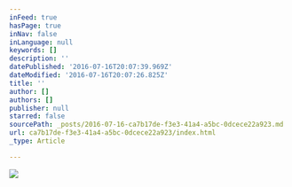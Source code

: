 ```yaml
---
inFeed: true
hasPage: true
inNav: false
inLanguage: null
keywords: []
description: ''
datePublished: '2016-07-16T20:07:39.969Z'
dateModified: '2016-07-16T20:07:26.825Z'
title: ''
author: []
authors: []
publisher: null
starred: false
sourcePath: _posts/2016-07-16-ca7b17de-f3e3-41a4-a5bc-0dcece22a923.md
url: ca7b17de-f3e3-41a4-a5bc-0dcece22a923/index.html
_type: Article

---
```

![](https://the-grid-user-content.s3-us-west-2.amazonaws.com/980e5037-334c-4163-9a4c-7f094ae11085.jpg)